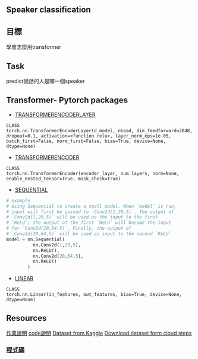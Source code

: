 ## Speaker classification

## 目標

學會怎麼用transformer

## Task

predict說話的人是哪一個speaker

## Transformer- Pytorch packages

* [TRANSFORMERENCODERLAYER](https://pytorch.org/docs/stable/generated/torch.nn.TransformerEncoderLayer.html)

```!
CLASS
torch.nn.TransformerEncoderLayer(d_model, nhead, dim_feedforward=2048, dropout=0.1, activation=<function relu>, layer_norm_eps=1e-05, batch_first=False, norm_first=False, bias=True, device=None, dtype=None)
```

* [TRANSFORMERENCODER](https://pytorch.org/docs/stable/generated/torch.nn.TransformerEncoder.html)

```!
CLASS
torch.nn.TransformerEncoder(encoder_layer, num_layers, norm=None, enable_nested_tensor=True, mask_check=True)
```

* [SEQUENTIAL](https://pytorch.org/docs/stable/generated/torch.nn.Sequential.html)

```python
# example
# Using Sequential to create a small model. When `model` is run,
# input will first be passed to `Conv2d(1,20,5)`. The output of
# `Conv2d(1,20,5)` will be used as the input to the first
# `ReLU`; the output of the first `ReLU` will become the input
# for `Conv2d(20,64,5)`. Finally, the output of
# `Conv2d(20,64,5)` will be used as input to the second `ReLU`
model = nn.Sequential(
          nn.Conv2d(1,20,5),
          nn.ReLU(),
          nn.Conv2d(20,64,5),
          nn.ReLU()
        )
```

* [LINEAR](https://pytorch.org/docs/stable/generated/torch.nn.Linear.html)

```!
CLASS
torch.nn.Linear(in_features, out_features, bias=True, device=None, dtype=None)
```

## Resources

[作業說明](https://speech.ee.ntu.edu.tw/~hylee/ml/ml2021-course-data/hw/HW04/HW04.pdf)
[code說明](https://youtu.be/EPerg2UnGaI?si=fah3vnbuxYov7lqd)
[Dataset from Kaggle](https://www.kaggle.com/competitions/ml2021spring-hw4)
[Download dataset form cloud steps](https://drive.google.com/drive/folders/13T0Pa_WGgQxNkqZk781qhc5T9-zfh19e)

### [程式碼](https://colab.research.google.com/drive/138SAn1b2-nkJX_sU5RmGyHFYNrDCjauP?usp=sharing)
